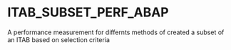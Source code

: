 # ITAB_SUBSET_PERF_ABAP
A performance measurement for differnts methods of created a subset of an ITAB based on selection criteria

